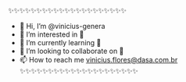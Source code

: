 ✨✨✨✨✨✨✨✨✨✨✨✨✨✨✨✨✨✨✨✨✨
- 👋 Hi, I’m @vinicius-genera                     
- 👀 I’m interested in 👀                        
- 🌱 I’m currently learning 🌱                   
- 💞️ I’m looking to collaborate on 💞️            
- 📫 How to reach me vinicius.flores@dasa.com.br  
✨✨✨✨✨✨✨✨✨✨✨✨✨✨✨✨✨✨✨✨✨

<!---
vinicius-genera/vinicius-genera is a ✨ special ✨ repository because its `README.md` (this file) appears on your GitHub profile.
You can click the Preview link to take a look at your changes.
--->
